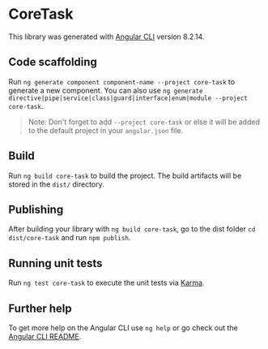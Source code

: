 # CoreTask

This library was generated with [Angular CLI](https://github.com/angular/angular-cli) version 8.2.14.

## Code scaffolding

Run `ng generate component component-name --project core-task` to generate a new component. You can also use `ng generate directive|pipe|service|class|guard|interface|enum|module --project core-task`.
> Note: Don't forget to add `--project core-task` or else it will be added to the default project in your `angular.json` file. 

## Build

Run `ng build core-task` to build the project. The build artifacts will be stored in the `dist/` directory.

## Publishing

After building your library with `ng build core-task`, go to the dist folder `cd dist/core-task` and run `npm publish`.

## Running unit tests

Run `ng test core-task` to execute the unit tests via [Karma](https://karma-runner.github.io).

## Further help

To get more help on the Angular CLI use `ng help` or go check out the [Angular CLI README](https://github.com/angular/angular-cli/blob/master/README.md).
